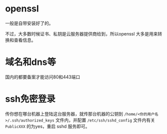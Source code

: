 # openssl

一般是自带安装好了的。

不过，大多数时候证书、私钥是云服务器提供商给到，所以openssl 大多是用来转换和查看信息。

# 域名和dns等

国内的都要备案才能访问80和443端口

# ssh免密登录

传你想在哪台机器上登陆这台服务器，就传那台机器的公钥到 `/home/<你的用户名>/.ssh/authorized_keys` 文件内，并配置 `/etc/ssh/sshd_config` 文件内有关 `PublicXXX` 的为yes，重启 sshd 服务即可。